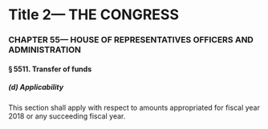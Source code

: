 
# Title 2— THE CONGRESS
### CHAPTER 55— HOUSE OF REPRESENTATIVES OFFICERS AND ADMINISTRATION
#### § 5511. Transfer of funds
##### (d) Applicability

This section shall apply with respect to amounts appropriated for fiscal year 2018 or any succeeding fiscal year.
